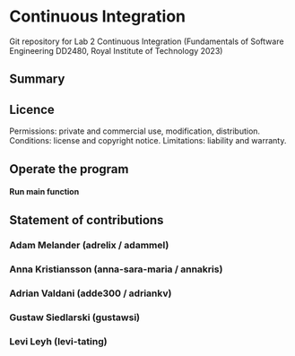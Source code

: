 # Continuous Integration 
Git repository for Lab 2 Continuous Integration (Fundamentals of Software Engineering DD2480, Royal Institute of Technology 2023)

## Summary 

## Licence
Permissions: private and commercial use, modification, distribution.
Conditions: license and copyright notice.
Limitations: liability and warranty.

## Operate the program
#### Run main function

## Statement of contributions

### Adam Melander (adrelix / adammel)

### Anna Kristiansson (anna-sara-maria / annakris) 

### Adrian Valdani (adde300 / adriankv)

### Gustaw Siedlarski (gustawsi)

### Levi Leyh (levi-tating)

 
 
